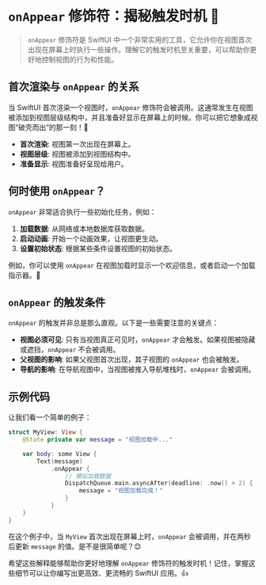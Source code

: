 ﻿# `onAppear` 修饰符：揭秘触发时机 🚀

> `onAppear` 修饰符是 SwiftUI 中一个非常实用的工具，它允许你在视图首次出现在屏幕上时执行一些操作。理解它的触发时机至关重要，可以帮助你更好地控制视图的行为和性能。

## 首次渲染与 `onAppear` 的关系

当 SwiftUI 首次渲染一个视图时，`onAppear` 修饰符会被调用。这通常发生在视图被添加到视图层级结构中，并且准备好显示在屏幕上的时候。你可以把它想象成视图“破壳而出”的那一刻！🐣

*   **首次渲染**: 视图第一次出现在屏幕上。
*   **视图层级**: 视图被添加到视图结构中。
*   **准备显示**: 视图准备好呈现给用户。

## 何时使用 `onAppear`？

`onAppear` 非常适合执行一些初始化任务，例如：

1.  **加载数据**: 从网络或本地数据库获取数据。
2.  **启动动画**: 开始一个动画效果，让视图更生动。
3.  **设置初始状态**: 根据某些条件设置视图的初始状态。

例如，你可以使用 `onAppear` 在视图加载时显示一个欢迎信息，或者启动一个加载指示器。🎉

## `onAppear` 的触发条件

`onAppear` 的触发并非总是那么直观。以下是一些需要注意的关键点：

*   **视图必须可见**: 只有当视图真正可见时，`onAppear` 才会触发。如果视图被隐藏或遮挡，`onAppear` 不会被调用。
*   **父视图的影响**: 如果父视图首次出现，其子视图的 `onAppear` 也会被触发。
*   **导航的影响**: 在导航视图中，当视图被推入导航堆栈时，`onAppear` 会被调用。

## 示例代码

让我们看一个简单的例子：

```swift
struct MyView: View {
    @State private var message = "视图加载中..."

    var body: some View {
        Text(message)
            .onAppear {
                // 模拟加载数据
                DispatchQueue.main.asyncAfter(deadline: .now() + 2) {
                    message = "视图加载完成！"
                }
            }
    }
}
```

在这个例子中，当 `MyView` 首次出现在屏幕上时，`onAppear` 会被调用，并在两秒后更新 `message` 的值。是不是很简单呢？😊

希望这些解释能够帮助你更好地理解 `onAppear` 修饰符的触发时机！记住，掌握这些细节可以让你编写出更高效、更流畅的 SwiftUI 应用。👍


